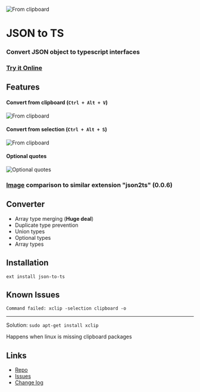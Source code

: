 ![From clipboard](https://image.ibb.co/fTb60k/icon.png)

# JSON to TS 

### Convert JSON object to typescript interfaces
### [Try it Online](https://www.jsontots.com)

## Features

#### Convert from clipboard (`Ctrl + Alt + V`)
![From clipboard](https://s22.postimg.org/8yt8bf6ld/from_clipboard_crop.gif)

#### Convert from selection (`Ctrl + Alt + S`)
![From clipboard](https://s22.postimg.org/hicm96ext/from_selection-crop.gif)

#### Optional quotes
![Optional quotes](https://s22.postimg.org/rgxkvnodd/optional-quotes_crop.gif)

### [Image](https://ibb.co/fwnoYF) comparison to similar extension "json2ts" (0.0.6) 

## Converter
- Array type merging (**Huge deal**)
- Duplicate type prevention
- Union types
- Optional types
- Array types

## Installation
```
ext install json-to-ts
```

## Known Issues
`Command failed: xclip -selection clipboard -o`

---
Solution: `sudo apt-get install xclip`

Happens when linux is missing clipboard packages

## Links
- [Repo](https://github.com/MariusAlch/vscode-json-to-ts)
- [Issues](https://github.com/MariusAlch/vscode-json-to-ts/issues)
- [Change log](https://github.com/MariusAlch/vscode-json-to-ts/blob/master/CHANGELOG.md)
